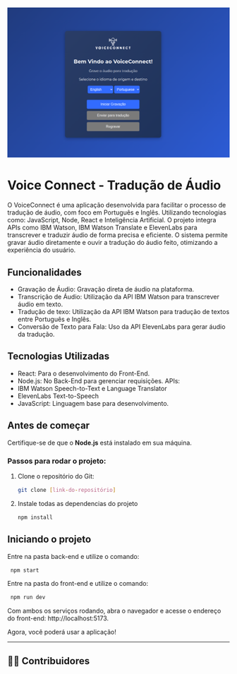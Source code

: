 <h1 align="center">
    <img alt="Cubos Academy" title="#CubosAcademy" src="Api/assets/app.png" />
</h1>

# Voice Connect - Tradução de Áudio

O VoiceConnect é uma aplicação desenvolvida para facilitar o processo de tradução de áudio, com foco em Português e Inglês. Utilizando tecnologias como: JavaScript, Node, React e Inteligência Artificial. O projeto integra APIs como IBM Watson, IBM Watson Translate e ElevenLabs para transcrever e traduzir áudio de forma precisa e eficiente. O sistema permite gravar áudio diretamente e ouvir a tradução do áudio feito, otimizando a experiência do usuário.

## Funcionalidades

* Gravação de Áudio: Gravação direta de áudio na plataforma.
* Transcrição de Áudio: Utilização da API IBM Watson para transcrever áudio em texto.
* Tradução de texo: Utilização da API IBM Watson para tradução de textos entre Português e Inglês.
* Conversão de Texto para Fala: Uso da API ElevenLabs para gerar áudio da tradução.

## Tecnologias Utilizadas

* React: Para o desenvolvimento do Front-End.
* Node.js: No Back-End para gerenciar requisições.
APIs:
* IBM Watson Speech-to-Text e Language Translator
* ElevenLabs Text-to-Speech
* JavaScript: Linguagem base para desenvolvimento.

## Antes de começar
Certifique-se de que o **Node.js** está instalado em sua máquina. 

### Passos para rodar o projeto:

1. Clone o repositório do Git:
   ```bash
   git clone [link-do-repositório]

2. Instale todas as dependencias do projeto 
   ```bash 
   npm install
   
## Iniciando o projeto 

Entre na pasta back-end e utilize o comando:
```bash
 npm start
```

Entre na pasta do front-end e utilize o comando: 
```bash
 npm run dev
```
Com ambos os serviços rodando, abra o navegador e acesse o endereço do front-end: http://localhost:5173.

Agora, você poderá usar a aplicação!

---

## 👨‍💻 Contribuidores



